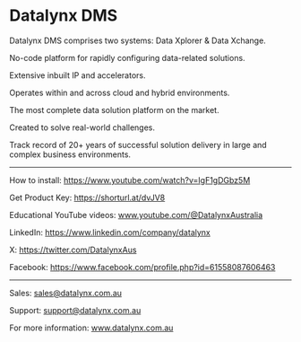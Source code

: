 # Datalynx DMS

Datalynx DMS comprises two systems: Data Xplorer & Data Xchange.

No-code platform for rapidly configuring data-related solutions.

Extensive inbuilt IP and accelerators.

Operates within and across cloud and hybrid environments.

The most complete data solution platform on the market.

Created to solve real-world challenges. 

Track record of 20+ years of successful solution delivery in large and complex business environments. 
________________________________________

How to install: https://www.youtube.com/watch?v=IgF1gDGbz5M

Get Product Key: https://shorturl.at/dvJV8

Educational YouTube videos: www.youtube.com/@DatalynxAustralia

LinkedIn: https://www.linkedin.com/company/datalynx  

X: https://twitter.com/DatalynxAus

Facebook: https://www.facebook.com/profile.php?id=61558087606463
________________________________________

Sales: sales@datalynx.com.au 

Support: support@datalynx.com.au

For more information: www.datalynx.com.au
